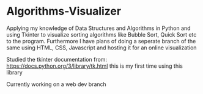 # Algorithms-Visualizer
 
Applying my knowledge of Data Structures and Algorithms in Python and using Tkinter to visualize sorting algorithms like Bubble Sort, Quick Sort etc to the program. Furthermore I have plans of doing a seperate branch of the same using HTML, CSS, Javascript and hosting it for an online visualization


Studied the tkinter documentation from: https://docs.python.org/3/library/tk.html  this is my first time using this library

Currently working on a web dev branch
